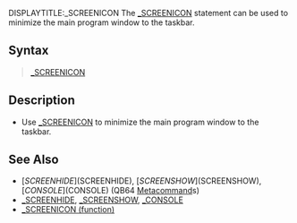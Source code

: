 DISPLAYTITLE:_SCREENICON
The [_SCREENICON](_SCREENICON) statement can be used to minimize the main program window to the taskbar.


## Syntax

>  [_SCREENICON](_SCREENICON)


## Description

* Use [_SCREENICON](_SCREENICON) to minimize the main program window to the taskbar. 


## See Also

* [$SCREENHIDE]($SCREENHIDE), [$SCREENSHOW]($SCREENSHOW), [$CONSOLE]($CONSOLE) (QB64 [Metacommand](Metacommand)s)
* [_SCREENHIDE](_SCREENHIDE), [_SCREENSHOW](_SCREENSHOW), [_CONSOLE](_CONSOLE)
* [_SCREENICON (function)](_SCREENICON (function))




